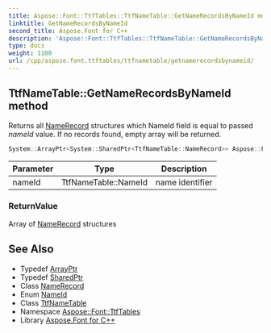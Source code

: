 ```yaml
---
title: Aspose::Font::TtfTables::TtfNameTable::GetNameRecordsByNameId method
linktitle: GetNameRecordsByNameId
second_title: Aspose.Font for C++
description: 'Aspose::Font::TtfTables::TtfNameTable::GetNameRecordsByNameId method. Returns all NameRecord structures which NameId field is equal to passed nameId  value. If no records found, empty array will be returned in C++.'
type: docs
weight: 1100
url: /cpp/aspose.font.ttftables/ttfnametable/getnamerecordsbynameid/
---
```

## TtfNameTable::GetNameRecordsByNameId method


Returns all [NameRecord](../namerecord/) structures which NameId field is equal to passed *nameId*  value. If no records found, empty array will be returned.

```cpp
System::ArrayPtr<System::SharedPtr<TtfNameTable::NameRecord>> Aspose::Font::TtfTables::TtfNameTable::GetNameRecordsByNameId(TtfNameTable::NameId nameId)
```


| Parameter | Type | Description |
| --- | --- | --- |
| nameId | TtfNameTable::NameId | name identifier |

### ReturnValue

Array of [NameRecord](../namerecord/) structures

## See Also

* Typedef [ArrayPtr](../../../system/arrayptr/)
* Typedef [SharedPtr](../../../system/sharedptr/)
* Class [NameRecord](../namerecord/)
* Enum [NameId](../nameid/)
* Class [TtfNameTable](../)
* Namespace [Aspose::Font::TtfTables](../../)
* Library [Aspose.Font for C++](../../../)
